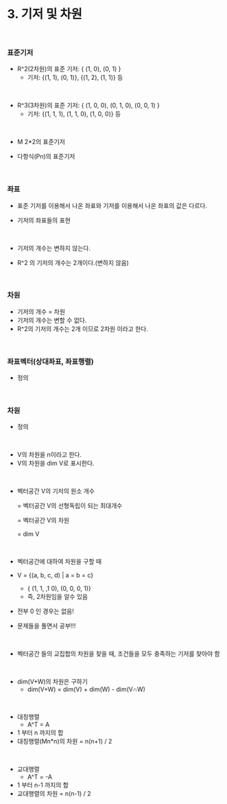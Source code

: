# 3. 기저 및 차원

<br/>

### 표준기저

- R^2(2차원)의 표준 기저: { (1, 0), (0, 1) }
  - 기저: {(1, 1), (0, 1)}, {(1, 2), (1, 1)} 등



<br/>

- R^3(3차원)의 표준 기저: { (1, 0, 0), (0, 1, 0), (0, 0, 1) }
  - 기저: {(1, 1, 1), (1, 1, 0), (1, 0, 0)} 등



<br/>

- M 2*2의 표준기저

- 다항식(Pn)의 표준기저



<br/>

### 좌표

- 표준 기저를 이용해서 나온 좌표와 기저를 이용해서 나온 좌표의 값은 다르다.

- 기저의 좌표들의 표현



<br/>

- 기저의 개수는 변하지 않는다.

- R^2 의 기저의 개수는 2개이다.(변하지 않음)



<br/>

### 차원

- 기저의 개수 = 차원
- 기저의 개수는 변할 수 없다.
- R^2의 기저의 개수는 2개 이므로 2차원 이라고 한다.



<br/>

### 좌표벡터(상대좌표, 좌표행렬)

- 정의



<br/>

### 차원

- 정의

<br/>

- V의 차원을 n이라고 한다.
- V의 차원을 dim V로 표시한다.

<br/>

- 벡터공간 V의 기저의 원소 개수

  = 벡터공간 V의 선형독립이 되는 최대개수

  = 벡터공간 V의 차원

  = dim V



<br/>

- 벡터공간에 대하여 차원을 구할 때
- V = {(a, b, c, d) | a = b = c}
  - { (1, 1, ,1 0), (0, 0, 0, 1)}
  - 즉, 2차원임을 알수 있음
- 전부 0 인 경우는 없음!

- 문제들을 풀면서 공부!!!

<br/>

- 벡터공간 들의 교집합의 차원을 찾을 때, 조건들을 모두 충족하는 기저를 찾아야 함



<br/>

- dim(V+W)의 차원은 구하기
  - dim(V+W) = dim(V) + dim(W) - dim(V∩W)



<br/>

- 대칭행렬
  - A^T = A
- 1 부터 n 까지의 합
- 대칭행렬(Mn*n)의 차원 = n(n+1) / 2



<br/>

- 교대행렬
  - A^T = -A
- 1 부터 n-1 까지의 합
- 교대행렬의 차원 = n(n-1) / 2







<br/>

<br/>

